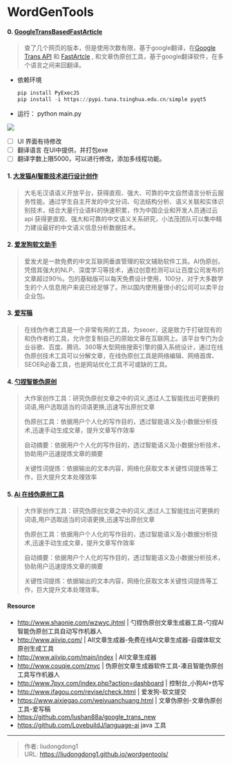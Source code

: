 # WordGenTools


#### 0. [GoogleTransBasedFastArticle](https://github.com/liudongdong1/GoogleTransbasedFastActicle)

> 查了几个网页的版本，但是使用次数有限，基于google翻译，在[Google Trans API](https://github.com/lushan88a/google_trans_new) 和 [FastArtcle](https://github.com/LovebuildJ/fast-article) , 和文章伪原创工具，基于google翻译软件，在多个语言之间来回翻译。

- 依赖环境

  ```python
  pip install PyExecJS
  pip install -i https://pypi.tuna.tsinghua.edu.cn/simple pyqt5
  ```

- 运行： python main.py

![](https://lddpicture.oss-cn-beijing.aliyuncs.com/picture/image-20210707112850635.png)

- [ ] UI 界面有待修改
- [ ] 翻译语言 在UI中提供，并打包exe
- [ ] 翻译字数上限5000，可以进行修改，添加多线程功能。

#### 1. [大发猫AI智能技术进行设计创作](https://www.xiaofamao.com/)

> 大毛毛汉语语义开放平台，获得直观、强大、可靠的中文自然语言分析云服务性能。通过学生自主开发的中文分词、句法结构分析、语义关联和实体识别技术，结合大量行业语料的快速积累，作为中国企业和开发人员通过云 api 获得更直观、强大和可靠的中文语义关系研究，小法茂团队可以集中精力建设最好的中文语义信息分析数据技术。

#### 2. [爱发狗软文助手](http://www.ifagou.com/revise/check.html)

> 爱发犬是一款免费的中文互联网垂直管理的软文辅助软件工具。AI伪原创，凭借其强大的NLP、深度学习等技术，通过创意检测可以让百度公司发布的文章超过90％。包的基础版可以每天免费设计使用，100分，对于大多数学生的个人信息用户来说已经足够了。所以国内使用量很小的公司可以卖平台企业包。

#### 3. [爱写稿](https://www.aixiegao.com/weiyuanchuang.html)

> 在线伪作者工具是一个非常有用的工具，为seoer，这是致力于打破现有的和伪作者的工具，允许您复制自己的原始文章在互联网上。该平台专门为企业谷歌、百度、腾讯、360等大型网络搜索引擎的摄入系统设计，通过在线伪原创技术工具可以分解文章，在线伪原创工具是网络编辑、网络首席、SEOER必备工具，也是网站优化工具不可或缺的工具。

#### 4.  [勺捏智能伪原创](http://www.shaonie.com/)

> 大作家创作工具：研究伪原创文章之中的词义,透过人工智能找出可更换的词语,用户选取适当的词语更换,迅速写出原创文章
>
> 伪原创工具：依据用户个人化的写作目的，透过智能语义及小数据分析技术,迅速手动生成文章，提升文章写作效率
>
> 自动摘要：依据用户个人化的写作目的，透过智能语义及小数据分析技术，协助用户迅速提炼文章的摘要
>
> 关键性词提炼：依据输出的文本内容，网络化获取文本关键性词提炼等工作，巨大提升文本处理效率

#### 5. [Ai 在线伪原创工具](http://www.shaonie.com/)

> 大作家创作工具：研究伪原创文章之中的词义,透过人工智能找出可更换的词语,用户选取适当的词语更换,迅速写出原创文章
>
> 伪原创工具：依据用户个人化的写作目的，透过智能语义及小数据分析技术,迅速手动生成文章，提升文章写作效率
>
> 自动摘要：依据用户个人化的写作目的，透过智能语义及小数据分析技术，协助用户迅速提炼文章的摘要
>
> 关键性词提炼：依据输出的文本内容，网络化获取文本关键性词提炼等工作，巨大提升文本处理效率。

#### Resource

- http://www.shaonie.com/wzwyc.jhtml | 勺捏伪原创文章生成器工具-勺捏AI智能伪原创工具自动写作机器人
- http://www.aiivip.com/ | AII文章生成器-免费在线AI文章生成器-自媒体软文原创生成工具
- http://www.aiivip.com/main/index | AII文章生成器
- http://www.couqie.com/znyc | 伪原创文章生成器软件工具-凑且智能伪原创工具写作机器人
- http://www.7pyx.com/index.php?action=dashboard | 控制台_小狗AI+仿写
- http://www.ifagou.com/revise/check.html | 爱发狗-软文提交
- https://www.aixiegao.com/weiyuanchuang.html | 文章伪原创-文章伪原创工具-爱写稿
- https://github.com/lushan88a/google_trans_new
- https://github.com/LovebuildJ/language-ai java 工具


---

> 作者: liudongdong1  
> URL: https://liudongdong1.github.io/wordgentools/  

